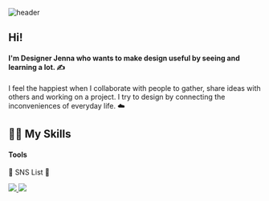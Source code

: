 ![header](https://capsule-render.vercel.app/api?type=cylinder&color=AFADE7&height=30&section=header&text=Nice%20to%20Meet%20you!&fontSize=16&fontColor=ffffff)

## Hi!
<h4>I'm Designer Jenna who wants to make design useful by seeing and learning a lot. ✍️ </h4>

I feel the happiest when I collaborate with people to gather, share ideas with others and working on a project. I try to design by connecting the inconveniences of everyday life. ☁️

<h2>👩‍💻 My Skills</h2>
<h4>Tools</h4>


<p>🤍 SNS List 🤍</p>
<a href="https://www.instagram.com/reenactheory/"/>
  <img src="https://img.shields.io/badge/Instagram-E4405F?style=for-the-badge&logo=Instagram&logoColor=ffffff">
</a>
 
<a href="https://www.facebook.com/profile.php?id=100009724689944"/>
  <img src="https://img.shields.io/badge/Facebook-1877F2?style=for-the-badge&logo=Facebook&logoColor=ffffff">
</a>
<!--
**reenactheory/reenactheory** is a ✨ _special_ ✨ repository because its `README.md` (this file) appears on your GitHub profile.

Here are some ideas to get you started:

- 🔭 I’m currently working on ...
- 🌱 I’m currently learning ...
- 👯 I’m looking to collaborate on ...
- 🤔 I’m looking for help with ...
- 💬 Ask me about ...
- 📫 How to reach me: ...
- 😄 Pronouns: ...
- ⚡ Fun fact: ...
-->
